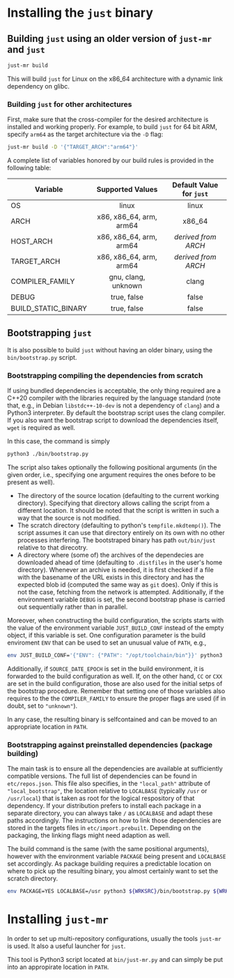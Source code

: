 # Installing the `just` binary

## Building `just` using an older version of `just-mr` and `just`

```sh
just-mr build
```

This will build `just` for Linux on the x86_64 architecture with a dynamic link
dependency on glibc.

### Building `just` for other architectures

First, make sure that the cross-compiler for the desired architecture is
installed and working properly. For example, to build `just` for 64 bit ARM,
specify `arm64` as the target architecture via the `-D` flag:

```sh
just-mr build -D '{"TARGET_ARCH":"arm64"}'
```

A complete list of variables honored by our build rules is provided in the
following table:

|Variable|Supported Values|Default Value for `just`|
|-|:-:|:-:|
| OS | linux | linux |
| ARCH | x86, x86_64, arm, arm64 | x86_64 |
| HOST_ARCH | x86, x86_64, arm, arm64 | *derived from ARCH* |
| TARGET_ARCH | x86, x86_64, arm, arm64 | *derived from ARCH* |
| COMPILER_FAMILY | gnu, clang, unknown | clang |
| DEBUG | true, false | false |
| BUILD_STATIC_BINARY | true, false | false |

## Bootstrapping `just`

It is also possible to build `just` without having an older binary,
using the `bin/bootstrap.py` script.

### Bootstrapping compiling the dependencies from scratch

If using bundled dependencies is acceptable, the only thing required
are a C++20 compiler with the libraries required by the language
standard (note that, e.g., in Debian `libstdc++-10-dev` is not a
dependency of `clang`) and a Python3 interpreter. By default the bootstrap
script uses the clang compiler. If you also want the bootstrap script to
download the dependencies itself, `wget` is required as well.

In this case, the command is simply
```sh
python3 ./bin/bootstrap.py
```

The script also takes optionally the following positional arguments (in
the given order, i.e., specifying one argument requires the ones
before to be present as well).
- The directory of the source location (defaulting to the current
  working directory). Specifying that directory allows calling the
  script from a different location. It should be noted that the
  script is written in such a way that the source is not modified.
- The scratch directory (defaulting to python's `tempfile.mkdtemp()`).
  The script assumes it can use that directory entirely on its own
  with no other processes interfering. The bootstraped binary has
  path `out/bin/just` relative to that direcotry.
- A directory where (some of) the archives of the dependecies
  are downloaded ahead of time (defaulting to `.distfiles` in the
  user's home directory). Whenever an archive is needed, it is
  first checked if a file with the basename of the URL exists in
  this directory and has the expected blob id (computed the same
  way as `git` does). Only if this is not the case, fetching from
  the network is attempted.
Additionally, if the environment variable `DEBUG` is set, the second
bootstrap phase is carried out sequentially rather than in parallel.

Moreover, when constructing the build configuration, the scripts
starts with the value of the environment variable `JUST_BUILD_CONF` instead
of the empty object, if this variable is set. One configuration parameter
is the build enviroment `ENV` that can be used to set an unusual
value of `PATH`, e.g.,
``` sh
env JUST_BUILD_CONF='{"ENV": {"PATH": "/opt/toolchain/bin"}}' python3 ./bin/boostrap.py
```
Additionally, if `SOURCE_DATE_EPOCH` is set in the build environment, it
is forwarded to the build configuration as well. If, on the other hand,
`CC` or `CXX` are set in the build configuration, those are also used
for the initial setps of the bootstrap procedure. Remember that setting
one of those variables also requires to the the `COMPILER_FAMILY` to
ensure the proper flags are used (if in doubt, set to `"unknown"`).

In any case, the resulting binary is selfcontained and can be moved
to an appropriate location in `PATH`.

### Bootstrapping against preinstalled dependencies (package building)

The main task is to ensure all the dependencies are available at
sufficiently compatible versions. The full list of dependencies
can be found in `etc/repos.json`. This file also specifies, in
the `"local_path"` attribute of `"local_bootstrap"`, the location
relative to `LOCALBASE` (typically `/usr` or `/usr/local`) that
is taken as root for the logical respository of that dependency.
If your distribution prefers to install each package in a separate
directory, you can always take `/` as `LOCALBASE` and adapt these
paths accordingly. The instructions on how to link those dependencies
are stored in the targets files in `etc/import.prebuilt`. Depending
on the packaging, the linking flags might need adaption as well.

The build command is the same (with the same positional arguments),
however with the environment variable `PACKAGE` being present
and `LOCALBASE` set accordingly. As package building requires a
predictable location on where to pick up the resulting binary, you
almost certainly want to set the scratch directory.

```sh
env PACKAGE=YES LOCALBASE=/usr python3 ${WRKSRC}/bin/bootstrap.py ${WRKSRC} ${WRKDIR}/just-work
```

# Installing `just-mr`

In order to set up multi-repository configurations, usually the tools `just-mr`
is used. It also a useful launcher for `just`.

This tool is Python3 script located at `bin/just-mr.py` and can simply be put
into an appropirate location in `PATH`.

